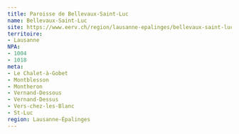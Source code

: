 ```yaml
---
title: Paroisse de Bellevaux-Saint-Luc
name: Bellevaux-Saint-Luc
site: https://www.eerv.ch/region/lausanne-epalinges/bellevaux-saint-luc/accueil
territoire:
- Lausanne
NPA:
- 1004
- 1018
meta:
- Le Chalet-à-Gobet
- Montblesson
- Montheron
- Vernand-Dessous
- Vernand-Dessus
- Vers-chez-les-Blanc
- St-Luc
region: Lausanne-Épalinges
---
```

